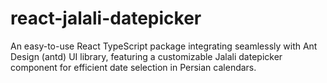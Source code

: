 # react-jalali-datepicker
An easy-to-use React TypeScript package integrating seamlessly with Ant Design (antd) UI library, featuring a customizable Jalali datepicker component for efficient date selection in Persian calendars.
